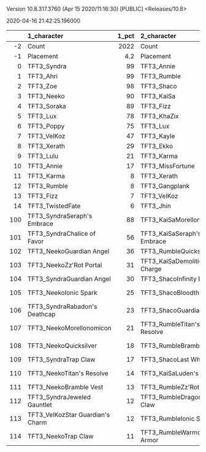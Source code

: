Version 10.8.317.3760 (Apr 15 2020/11:16:30) [PUBLIC] <Releases/10.8>

2020-04-16 21:42:25.196000

|     | 1_character                      |   1_pct | 2_character                      |   2_pct | 5_character                      |   5_pct | 3_character                    |   3_pct | 4_character                      |   4_pct |
|----:|:---------------------------------|--------:|:---------------------------------|--------:|:---------------------------------|--------:|:-------------------------------|--------:|:---------------------------------|--------:|
|  -2 | Count                            |  2022   | Count                            | 1187    | Count                            | 1729    | Count                          |  2370   | Count                            | 3899    |
|  -1 | Placement                        |     4.2 | Placement                        |    4.29 | Placement                        |    4.43 | Placement                      |     4.5 | Placement                        |    4.65 |
|   0 | TFT3_Syndra                      |    99   | TFT3_Annie                       |  100    | TFT3_Blitzcrank                  |  100    | TFT3_Jhin                      |    97   | TFT3_Irelia                      |   68    |
|   1 | TFT3_Ahri                        |    99   | TFT3_Rumble                      |  100    | TFT3_ChoGath                     |   99    | TFT3_Karma                     |    96   | TFT3_Kayle                       |   66    |
|   2 | TFT3_Zoe                         |    98   | TFT3_Shaco                       |  100    | TFT3_Vi                          |   99    | TFT3_Mordekaiser               |    96   | TFT3_Shen                        |   63    |
|   3 | TFT3_Neeko                       |    90   | TFT3_KaiSa                       |  100    | TFT3_Malphite                    |   98    | TFT3_Ashe                      |    90   | TFT3_Thresh                      |   51    |
|   4 | TFT3_Soraka                      |    89   | TFT3_Fizz                        |   98    | TFT3_Jinx                        |   81    | TFT3_Lux                       |    69   | TFT3_Vi                          |   50    |
|   5 | TFT3_Lux                         |    78   | TFT3_KhaZix                      |   78    | TFT3_Ezreal                      |   80    | TFT3_Shaco                     |    66   | TFT3_MissFortune                 |   48    |
|   6 | TFT3_Poppy                       |    75   | TFT3_Lux                         |   65    | TFT3_MissFortune                 |   65    | TFT3_Lulu                      |    61   | TFT3_Fiora                       |   46    |
|   7 | TFT3_VelKoz                      |    47   | TFT3_Kayle                       |   31    | TFT3_Graves                      |   53    | TFT3_Xerath                    |    45   | TFT3_Lucian                      |   46    |
|   8 | TFT3_Xerath                      |    29   | TFT3_Ekko                        |   18    | TFT3_Lucian                      |   41    | TFT3_JarvanIV                  |    40   | TFT3_Leona                       |   45    |
|   9 | TFT3_Lulu                        |    21   | TFT3_Karma                       |   15    | TFT3_VelKoz                      |   19    | TFT3_WuKong                    |    36   | TFT3_Kassadin                    |   45    |
|  10 | TFT3_Annie                       |    17   | TFT3_MissFortune                 |    6    | TFT3_KhaZix                      |   19    | TFT3_Jayce                     |    34   | TFT3_Ekko                        |   40    |
|  11 | TFT3_Karma                       |     8   | TFT3_Xerath                      |    5    | TFT3_TwistedFate                 |   14    | TFT3_Poppy                     |    20   | TFT3_Blitzcrank                  |   35    |
|  12 | TFT3_Rumble                      |     8   | TFT3_Gangplank                   |    3    | TFT3_AurelionSol                 |   11    | TFT3_Kassadin                  |    19   | TFT3_Ezreal                      |   34    |
|  13 | TFT3_Fizz                        |     7   | TFT3_VelKoz                      |    2    | TFT3_Kayle                       |    9    | TFT3_Leona                     |    10   | TFT3_WuKong                      |   32    |
|  14 | TFT3_TwistedFate                 |     6   | TFT3_Jhin                        |    2    | TFT3_Lulu                        |    6    | TFT3_Thresh                    |     8   | TFT3_MasterYi                    |   22    |
| 100 | TFT3_SyndraSeraph's Embrace      |    88   | TFT3_KaiSaMorellonomicon         |   60    | TFT3_JinxGiant Slayer            |   58    | TFT3_ShacoGuardian Angel       |    41   | TFT3_IreliaInfinity Edge         |   43    |
| 101 | TFT3_SyndraChalice of Favor      |    56   | TFT3_KaiSaSeraph's Embrace       |   47    | TFT3_JinxRed Buff                |   48    | TFT3_JhinGuardian Angel        |    39   | TFT3_KayleGuinsoo's Rageblade    |   30    |
| 102 | TFT3_NeekoGuardian Angel         |    36   | TFT3_RumbleQuicksilver           |   42    | TFT3_JinxGuardian Angel          |   30    | TFT3_JhinRunaan's Hurricane    |    38   | TFT3_LucianRed Buff              |   25    |
| 103 | TFT3_NeekoZz'Rot Portal          |    31   | TFT3_KaiSaDemolitionist's Charge |   40    | TFT3_MissFortuneSeraph's Embrace |   17    | TFT3_JhinLast Whisper          |    34   | TFT3_KayleGuardian Angel         |   22    |
| 104 | TFT3_SyndraGuardian Angel        |    30   | TFT3_ShacoInfinity Edge          |   39    | TFT3_ChoGathIonic Spark          |   16    | TFT3_JhinInfinity Edge         |    34   | TFT3_IreliaLast Whisper          |   17    |
| 105 | TFT3_NeekoIonic Spark            |    25   | TFT3_ShacoBloodthirster          |   37    | TFT3_VelKozSeraph's Embrace      |   16    | TFT3_ShacoBloodthirster        |    33   | TFT3_KayleRapid Firecannon       |   16    |
| 106 | TFT3_SyndraRabadon's Deathcap    |    23   | TFT3_ShacoGuardian Angel         |   34    | TFT3_JinxRunaan's Hurricane      |   14    | TFT3_ShacoInfinity Edge        |    17   | TFT3_IreliaGuardian Angel        |   16    |
| 107 | TFT3_NeekoMorellonomicon         |    21   | TFT3_RumbleTitan's Resolve       |   32    | TFT3_BlitzcrankZephyr            |   13    | TFT3_JhinTrap Claw             |    16   | TFT3_IreliaInfiltrator's Talons  |   12    |
| 108 | TFT3_NeekoQuicksilver            |    18   | TFT3_RumbleBramble Vest          |   32    | TFT3_JinxLast Whisper            |   12    | TFT3_MordekaiserMorellonomicon |    15   | TFT3_MasterYiGuinsoo's Rageblade |   11    |
| 109 | TFT3_SyndraTrap Claw             |    17   | TFT3_ShacoLast Whisper           |   17    | TFT3_JinxTrap Claw               |   12    | TFT3_XerathGuinsoo's Rageblade |    12   | TFT3_MasterYiQuicksilver         |   10    |
| 110 | TFT3_NeekoTitan's Resolve        |    14   | TFT3_KaiSaLuden's Echo           |   15    | TFT3_ViIonic Spark               |   12    | TFT3_MordekaiserIonic Spark    |    12   | TFT3_KayleHand Of Justice        |   10    |
| 111 | TFT3_NeekoBramble Vest           |    13   | TFT3_RumbleZz'Rot Portal         |   10    | TFT3_ChoGathMorellonomicon       |   12    | TFT3_AsheDark Star's Heart     |    11   | TFT3_IreliaBloodthirster         |    9    |
| 112 | TFT3_SyndraJeweled Gauntlet      |    12   | TFT3_RumbleDragon's Claw         |    9    | TFT3_LucianRed Buff              |   11    | TFT3_MordekaiserBramble Vest   |    11   | TFT3_IreliaSeraph's Embrace      |    8    |
| 113 | TFT3_VelKozStar Guardian's Charm |    12   | TFT3_RumbleIonic Spark           |    9    | TFT3_ChoGathGuardian Angel       |   11    | TFT3_ShacoHextech Gunblade     |    11   | TFT3_MasterYiBramble Vest        |    7    |
| 114 | TFT3_NeekoTrap Claw              |    11   | TFT3_RumbleWarmog's Armor        |    8    | TFT3_JinxRapid Firecannon        |   10    | TFT3_MordekaiserRedemption     |     8   | TFT3_ViIonic Spark               |    7    |
